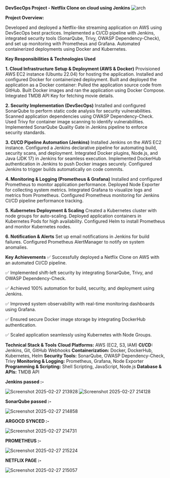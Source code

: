 **DevSecOps Project - Netflix Clone on cloud using Jenkins**
![arch](https://github.com/user-attachments/assets/4b10cd85-7914-4c6a-89a3-0e801a129210)


**Project Overview:**

Developed and deployed a Netflix-like streaming application on AWS using DevSecOps best practices. 
Implemented a CI/CD pipeline with Jenkins, 
integrated security tools (SonarQube, Trivy, OWASP Dependency-Check),
and set up monitoring with Prometheus and Grafana. Automated containerized deployments using Docker and Kubernetes.

**Key Responsibilities & Technologies Used**

**1. Cloud Infrastructure Setup & Deployment (AWS & Docker)**
Provisioned AWS EC2 instance (Ubuntu 22.04) for hosting the application.
Installed and configured Docker for containerized deployment.
Built and deployed the application as a Docker container:
Pulled the application source code from GitHub.
Built Docker images and ran the application using Docker Compose.
Integrated TMDB API Key for fetching movie details.

**2. Security Implementation (DevSecOps)**
Installed and configured SonarQube to perform static code analysis for security vulnerabilities.
Scanned application dependencies using OWASP Dependency-Check.
Used Trivy for container image scanning to identify vulnerabilities.
Implemented SonarQube Quality Gate in Jenkins pipeline to enforce security standards.

**3. CI/CD Pipeline Automation (Jenkins)**
Installed Jenkins on the AWS EC2 instance.
Configured a Jenkins declarative pipeline for automating build, security scans, and deployment.
Integrated Docker plugins, Node.js, and Java (JDK 17) in Jenkins for seamless execution.
Implemented DockerHub authentication in Jenkins to push Docker images securely.
Configured Jenkins to trigger builds automatically on code commits.

**4. Monitoring & Logging (Prometheus & Grafana)**
Installed and configured Prometheus to monitor application performance.
Deployed Node Exporter for collecting system metrics.
Integrated Grafana to visualize logs and metrics from Prometheus.
Configured Prometheus monitoring for Jenkins CI/CD pipeline performance tracking.

**5. Kubernetes Deployment & Scaling**
Created a Kubernetes cluster with node groups for auto-scaling.
Deployed application containers in Kubernetes Pods for high availability.
Configured Helm to install Prometheus and monitor Kubernetes nodes.

**6. Notification & Alerts**
Set up email notifications in Jenkins for build failures.
Configured Prometheus AlertManager to notify on system anomalies.

**Key Achievements**
✅ Successfully deployed a Netflix Clone on AWS with an automated CI/CD pipeline.

✅ Implemented shift-left security by integrating SonarQube, Trivy, and OWASP Dependency-Check.

✅ Achieved 100% automation for build, security, and deployment using Jenkins.

✅ Improved system observability with real-time monitoring dashboards using Grafana.

✅ Ensured secure Docker image storage by integrating DockerHub authentication.

✅ Scaled application seamlessly using Kubernetes with Node Groups.


**Technical Stack & Tools**
**Cloud Platforms:** AWS (EC2, S3, IAM)
**CI/CD:** Jenkins, Git, GitHub Webhooks
**Containerization:** Docker, DockerHub, Kubernetes, Helm
**Security Tools:** SonarQube, OWASP Dependency-Check, Trivy
**Monitoring & Logging:** Prometheus, Grafana, Node Exporter
**Programming & Scripting:** Shell Scripting, JavaScript, Node.js
**Database & APIs:** TMDB API

**Jenkins passed :-**

![Screenshot 2025-02-27 213928](https://github.com/user-attachments/assets/16fdd1af-06b5-400f-b8bc-2dae615aadbf)
![Screenshot 2025-02-27 214128](https://github.com/user-attachments/assets/daa6fed4-94aa-4205-903f-4cba77c6eba7)


**SonarQube passed :-**

![Screenshot 2025-02-27 214858](https://github.com/user-attachments/assets/7a863405-0bf4-4f4b-a9bd-60d318a368c9)



**ARGOCD SYNCED :-**

![Screenshot 2025-02-27 214731](https://github.com/user-attachments/assets/eb5b6293-d324-4b79-837c-51f120261bbf)



**PROMETHEUS :-**

![Screenshot 2025-02-27 215224](https://github.com/user-attachments/assets/cb17cb69-436e-46c5-a76b-f6cb27f1f14a)

**NETFLIX PAGE :-**

![Screenshot 2025-02-27 215057](https://github.com/user-attachments/assets/864b3221-22b8-407a-a333-35aebcbecd4b)

